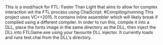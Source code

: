 This is a mod/hack for FTL: Faster Than Light that aims to allow for complex interaction wit the FTL process using ChaiScript.
#Compiling/running
This project uses VC++2015. It contains inline assembler which will likely break if compiled using a different compiler.
In order to run this, compile it into a DLL, place the fonts image in the same directory as the DLL, then inject the DLL into FTLGame.exe using your favourite DLL injector.
It currently loads and runs test.chai from the DLL's directory.
